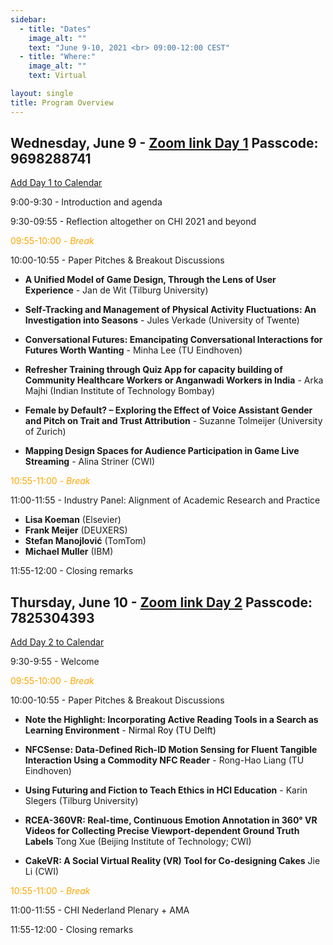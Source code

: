 ```yaml
---
sidebar:
  - title: "Dates"
    image_alt: ""
    text: "June 9-10, 2021 <br> 09:00-12:00 CEST"
  - title: "Where:"
    image_alt: ""
    text: Virtual

layout: single
title: Program Overview
---
```


## Wednesday, June 9 - [Zoom link Day 1](https://tilburguniversity.zoom.us/j/95255101882?pwd=RHhncm9LT1pzeVgyZUF3ZXMydFhsdz09) Passcode: 9698288741

[Add Day 1 to Calendar](./assets/chinl_day1.ics)


9:00-9:30 - Introduction and agenda

9:30-09:55 - Reflection altogether on CHI 2021 and beyond

<span style="color:orange"> 09:55-10:00 - *Break* </span>

10:00-10:55 - Paper Pitches & Breakout Discussions

- **A Unified Model of Game Design, Through the Lens of User Experience** - Jan de Wit (Tilburg University)

- **Self-Tracking and Management of Physical Activity Fluctuations: An Investigation into Seasons** - Jules Verkade (University of Twente)

- **Conversational Futures: Emancipating Conversational Interactions for Futures Worth Wanting** - Minha Lee (TU Eindhoven)

- **Refresher Training through Quiz App for capacity building of Community Healthcare Workers or Anganwadi Workers in India** - Arka Majhi (Indian Institute of Technology Bombay)

- **Female by Default? – Exploring the Effect of Voice Assistant Gender and Pitch on Trait and Trust Attribution** - Suzanne Tolmeijer (University of Zurich)

- **Mapping Design Spaces for Audience Participation in Game Live Streaming** - Alina Striner (CWI)


<span style="color:orange"> 10:55-11:00 - *Break* </span>



11:00-11:55 - Industry Panel: Alignment of Academic Research and Practice

- **Lisa Koeman** (Elsevier)
- **Frank Meijer** (DEUXERS)
- **Stefan Manojlović** (TomTom)
- **Michael Muller** (IBM)

11:55-12:00 - Closing remarks





## Thursday, June 10 - [Zoom link Day 2](https://tilburguniversity.zoom.us/j/97104864276?pwd=ZWlkV3F2UnY5SXdDdGloTHBKOEFWdz09) Passcode: 7825304393

[Add Day 2 to Calendar](./assets/chinl_day2.ics)

9:30-9:55 - Welcome

<span style="color:orange"> 09:55-10:00 - *Break* </span>


10:00-10:55 - Paper Pitches & Breakout Discussions


- **Note the Highlight: Incorporating Active Reading Tools in a Search as Learning Environment** - <span style="color:#000">Nirmal Roy (TU Delft)</span>

- **NFCSense: Data-Defined Rich-ID Motion Sensing for Fluent Tangible Interaction Using a Commodity NFC Reader** - Rong-Hao Liang (TU Eindhoven)

- **Using Futuring and Fiction to Teach Ethics in HCI Education** - Karin Slegers (Tilburg University)

- **RCEA-360VR: Real-time, Continuous Emotion Annotation in 360° VR Videos for Collecting Precise Viewport-dependent Ground Truth Labels** Tong Xue (Beijing Institute of Technology; CWI)

- **CakeVR: A Social Virtual Reality (VR) Tool for Co-designing Cakes** Jie Li (CWI)


<span style="color:orange"> 10:55-11:00 - *Break* </span>

11:00-11:55 - CHI Nederland Plenary + AMA

11:55-12:00 - Closing remarks
